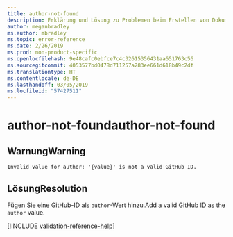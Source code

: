 ```yaml
---
title: author-not-found
description: Erklärung und Lösung zu Problemen beim Erstellen von Dokumentationsartikeln – author-not-found
author: meganbradley
ms.author: mbradley
ms.topic: error-reference
ms.date: 2/26/2019
ms.prod: non-product-specific
ms.openlocfilehash: 9e48cafc0ebfce7c4c32615356431aa651763c56
ms.sourcegitcommit: 4053577bd0478d711257a283ee661d618b49c2df
ms.translationtype: HT
ms.contentlocale: de-DE
ms.lasthandoff: 03/05/2019
ms.locfileid: "57427511"
---
```

# <a name="author-not-found"></a><span data-ttu-id="845d0-103">author-not-found</span><span class="sxs-lookup"><span data-stu-id="845d0-103">author-not-found</span></span>

## <a name="warning"></a><span data-ttu-id="845d0-104">Warnung</span><span class="sxs-lookup"><span data-stu-id="845d0-104">Warning</span></span>

`Invalid value for author: '{value}' is not a valid GitHub ID.`

## <a name="resolution"></a><span data-ttu-id="845d0-105">Lösung</span><span class="sxs-lookup"><span data-stu-id="845d0-105">Resolution</span></span>

<span data-ttu-id="845d0-106">Fügen Sie eine GitHub-ID als `author`-Wert hinzu.</span><span class="sxs-lookup"><span data-stu-id="845d0-106">Add a valid GitHub ID as the `author` value.</span></span>

<!--make sure to add this file to your includes folder and verify the path-->
[!INCLUDE [validation-reference-help](includes/validation-reference-help.md)]
